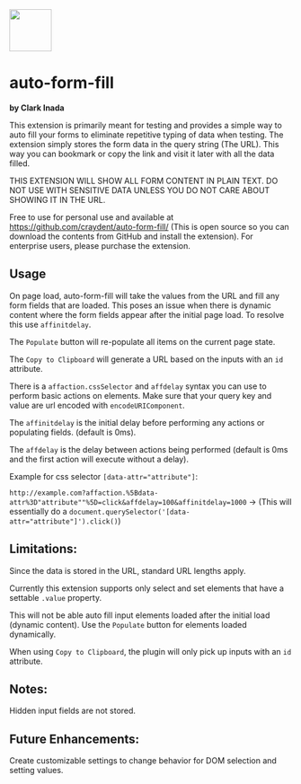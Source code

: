 <img src="http://craydent.com/JsonObjectEditor/img/svgs/craydent-logo.svg" width=75 height=75/>

# auto-form-fill
**by Clark Inada**

This extension is primarily meant for testing and provides a simple way to auto fill your forms to eliminate repetitive typing of data when testing.  The extension simply stores the form data in the query string (The URL).  This way you can bookmark or copy the link and visit it later with all the data filled.


THIS EXTENSION WILL SHOW ALL FORM CONTENT IN PLAIN TEXT. DO NOT USE WITH SENSITIVE DATA UNLESS YOU DO NOT CARE ABOUT SHOWING IT IN THE URL.

Free to use for personal use and available at https://github.com/craydent/auto-form-fill/ (This is open source so you can download the contents from GitHub and install the extension). For enterprise users, please purchase the extension.

## Usage
On page load, auto-form-fill will take the values from the URL and fill any form fields that are loaded.  This poses an issue when there is dynamic content where the form fields appear after the initial page load.  To resolve this use `affinitdelay`. 

The `Populate` button will re-populate all items on the current page state.

The `Copy to Clipboard` will generate a URL based on the inputs with an `id` attribute.

There is a `affaction.cssSelector` and `affdelay` syntax you can use to perform basic actions on elements.  Make sure that your query key and value are url encoded with `encodeURIComponent`.

The `affinitdelay` is the initial delay before performing any actions or populating fields. (default is 0ms).

The `affdelay` is the delay between actions being performed (default is 0ms and the first action will execute without a delay).

Example for css selector `[data-attr="attribute"]`: 

`http://example.com?affaction.%5Bdata-attr%3D"attribute""%5D=click&affdelay=100&affinitdelay=1000` -> (This will essentially do a `document.querySelector('[data-attr="attribute"]').click()`)

## Limitations:
Since the data is stored in the URL, standard URL lengths apply.

Currently this extension supports only select and set elements that have a settable `.value` property.

This will not be able auto fill input elements loaded after the initial load (dynamic content). Use the `Populate` button for elements loaded dynamically.

When using `Copy to Clipboard`, the plugin will only pick up inputs with an `id` attribute.

## Notes:
Hidden input fields are not stored.

## Future Enhancements:
Create customizable settings to change behavior for DOM selection and setting values.
